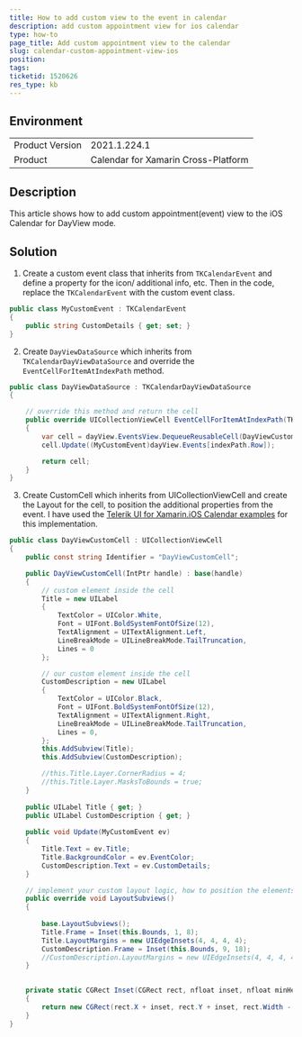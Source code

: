 ```yaml
---
title: How to add custom view to the event in calendar
description: add custom appointment view for ios calendar
type: how-to
page_title: Add custom appointment view to the calendar
slug: calendar-custom-appointment-view-ios
position: 
tags: 
ticketid: 1520626
res_type: kb
---
```


## Environment
<table>
	<tbody>
		<tr>
			<td>Product Version</td>
			<td>2021.1.224.1</td>
		</tr>
		<tr>
			<td>Product</td>
			<td>Calendar for Xamarin Cross-Platform</td>
		</tr>
	</tbody>
</table>


## Description

This article shows how to add custom appointment(event) view to the iOS Calendar for DayView mode.

## Solution

1. Create a custom event class that inherits from `TKCalendarEvent` and define a property for the icon/ additional info, etc. Then in the code, replace the `TKCalendarEvent` with the custom event class. 

```C#
public class MyCustomEvent : TKCalendarEvent
{
    public string CustomDetails { get; set; }
}
```

2. Create `DayViewDataSource` which inherits from `TKCalendarDayViewDataSource` and override the `EventCellForItemAtIndexPath` method. 

```C#
public class DayViewDataSource : TKCalendarDayViewDataSource
{

    // override this method and return the cell
    public override UICollectionViewCell EventCellForItemAtIndexPath(TKCalendarDayView dayView, NSIndexPath indexPath)
    {
        var cell = dayView.EventsView.DequeueReusableCell(DayViewCustomCell.Identifier, indexPath) as DayViewCustomCell;
        cell.Update((MyCustomEvent)dayView.Events[indexPath.Row]);

        return cell;
    }
}
```

3. Create CustomCell which inherits from UICollectionViewCell and create the Layout for the cell, to position the additional properties from the event. I have used the [Telerik UI for Xamarin.iOS Calendar examples](https://docs.telerik.com/devtools/xamarin/demos-and-sample-apps/xamarin-native-examples#xamarinios-examples) for this implementation. 

```C#
public class DayViewCustomCell : UICollectionViewCell
{
    public const string Identifier = "DayViewCustomCell";

    public DayViewCustomCell(IntPtr handle) : base(handle)
    {
        // custom element inside the cell
        Title = new UILabel
        {
            TextColor = UIColor.White,
            Font = UIFont.BoldSystemFontOfSize(12),
            TextAlignment = UITextAlignment.Left,
            LineBreakMode = UILineBreakMode.TailTruncation,
            Lines = 0
        };

        // our custom element inside the cell
        CustomDescription = new UILabel
        {
            TextColor = UIColor.Black,
            Font = UIFont.BoldSystemFontOfSize(12),
            TextAlignment = UITextAlignment.Right,
            LineBreakMode = UILineBreakMode.TailTruncation,
            Lines = 0,
        };
        this.AddSubview(Title);
        this.AddSubview(CustomDescription);

        //this.Title.Layer.CornerRadius = 4;
        //this.Title.Layer.MasksToBounds = true;
    }
    
    public UILabel Title { get; }
    public UILabel CustomDescription { get; }
    
    public void Update(MyCustomEvent ev)
    {
        Title.Text = ev.Title;
        Title.BackgroundColor = ev.EventColor;
        CustomDescription.Text = ev.CustomDetails;
    }

    // implement your custom layout logic, how to position the elements inside the cell
    public override void LayoutSubviews()
    {
       
        base.LayoutSubviews();
        Title.Frame = Inset(this.Bounds, 1, 8);
        Title.LayoutMargins = new UIEdgeInsets(4, 4, 4, 4);
        CustomDescription.Frame = Inset(this.Bounds, 9, 18);
        //CustomDescription.LayoutMargins = new UIEdgeInsets(4, 4, 4, 4);
    }

    
    private static CGRect Inset(CGRect rect, nfloat inset, nfloat minHeight)
    {
        return new CGRect(rect.X + inset, rect.Y + inset, rect.Width - 2 * inset, Math.Max(rect.Height - 2 * inset, minHeight));
    }
}
```

